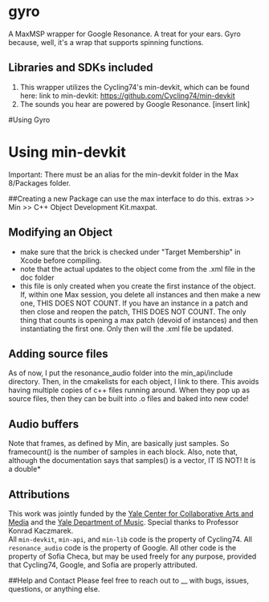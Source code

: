 # gyro
A MaxMSP wrapper for Google Resonance. A treat for your ears. Gyro because, well, it's a wrap that supports spinning functions. 

## Libraries and SDKs included

1. This wrapper utilizes the Cycling74's min-devkit, which can be found here: link to min-devkit: https://github.com/Cycling74/min-devkit
2. The sounds you hear are powered by Google Resonance. [insert link]

#Using Gyro

# Using min-devkit

Important: There must be an alias for the min-devkit folder in the Max 8/Packages folder. 

##Creating a new Package
can use the max interface to do this. extras >> Min >> C++ Object Development Kit.maxpat. 

## Modifying an Object
- make sure that the brick is checked under "Target Membership" in Xcode before compiling. 
- note that the actual updates to the object come from the .xml file in the doc folder
- this file is only created when you create the first instance of the object. If, within one Max session, you delete all instances and then make a new one, THIS DOES NOT COUNT. If you have an instance in a patch and then close and reopen the patch, THIS DOES NOT COUNT. The only thing that counts is opening a max patch (devoid of instances) and then instantiating the first one. Only then will the .xml file be updated. 

## Adding source files
As of now, I put the resonance_audio folder into the min_api/include directory. Then, in the cmakelists for each object, I link to there. This avoids having multiple copies of c++ files running around. When they pop up as source files, then they can be built into .o files and baked into new code!

## Audio buffers
Note that frames, as defined by Min, are basically just samples. So framecount() is the number of samples in each block. 
Also, note that, although the documentation says that samples() is a vector, IT IS NOT! It is a double*

## Attributions
This work was jointly funded by the [Yale Center for Collaborative Arts and Media](https://ccam.yale.edu/) and the [Yale Department of Music](https://yalemusic.yale.edu/). Special thanks to Professor Konrad Kaczmarek.  
All `min-devkit`, `min-api`, and `min-lib` code is the property of Cycling74. All `resonance_audio` code is the property of Google. All other code is the property of Sofia Checa, but may be used freely for any purpose, provided that Cycling74, Google, and Sofia are properly attributed. 

##Help and Contact
Please feel free to reach out to __ with bugs, issues, questions, or anything else. 